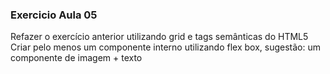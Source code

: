 ### Exercicio Aula 05

Refazer o exercício anterior utilizando grid e tags semânticas do HTML5
Criar pelo menos um componente interno utilizando flex box, sugestão: um componente de imagem + texto


